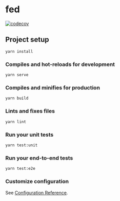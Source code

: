 # fed

[![codecov](https://codecov.io/gh/MiShengLuLu/fed/branch/master/graph/badge.svg?token=FR0QZFFPN4)](https://codecov.io/gh/MiShengLuLu/fed)

## Project setup
```
yarn install
```

### Compiles and hot-reloads for development
```
yarn serve
```

### Compiles and minifies for production
```
yarn build
```

### Lints and fixes files
```
yarn lint
```

### Run your unit tests
```
yarn test:unit
```

### Run your end-to-end tests
```
yarn test:e2e
```

### Customize configuration
See [Configuration Reference](https://cli.vuejs.org/config/).
